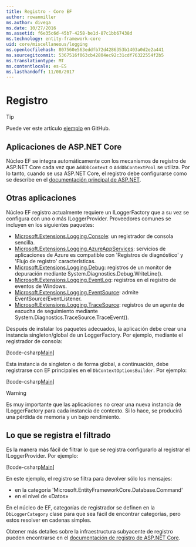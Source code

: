 ```yaml
---
title: Registro - Core EF
author: rowanmiller
ms.author: divega
ms.date: 10/27/2016
ms.assetid: f6e35c6d-45b7-4258-be1d-87c1bb67438d
ms.technology: entity-framework-core
uid: core/miscellaneous/logging
ms.openlocfilehash: 807560e563eddfb72d4286353b1403a0d2e2a441
ms.sourcegitcommit: 5367516f063cb42804ec92c31cdf76322554f2b5
ms.translationtype: MT
ms.contentlocale: es-ES
ms.lasthandoff: 11/08/2017
---
```

# <a name="logging"></a>Registro

> [!TIP]  
> Puede ver este artículo [ejemplo](https://github.com/aspnet/EntityFramework.Docs/tree/master/samples/core/Miscellaneous/Logging) en GitHub.

## <a name="aspnet-core-applications"></a>Aplicaciones de ASP.NET Core

Núcleo EF se integra automáticamente con los mecanismos de registro de ASP.NET Core cada vez que `AddDbContext` o `AddDbContextPool` se utiliza. Por lo tanto, cuando se usa ASP.NET Core, el registro debe configurarse como se describe en el [documentación principal de ASP.NET](https://docs.microsoft.com/en-us/aspnet/core/fundamentals/logging?tabs=aspnetcore2x).

## <a name="other-applications"></a>Otras aplicaciones

Núcleo EF registro actualmente requiere un ILoggerFactory que a su vez se configura con uno o más ILoggerProvider. Proveedores comunes se incluyen en los siguientes paquetes:

* [Microsoft.Extensions.Logging.Console](https://www.nuget.org/packages/Microsoft.Extensions.Logging.Console/): un registrador de consola sencilla.
* [Microsoft.Extensions.Logging.AzureAppServices](https://www.nuget.org/packages/Microsoft.Extensions.Logging.AzureAppServices/): servicios de aplicaciones de Azure es compatible con 'Registros de diagnóstico' y 'Flujo de registro' características.
* [Microsoft.Extensions.Logging.Debug](https://www.nuget.org/packages/Microsoft.Extensions.Logging.Debug/): registros de un monitor de depuración mediante System.Diagnostics.Debug.WriteLine().
* [Microsoft.Extensions.Logging.EventLog](https://www.nuget.org/packages/Microsoft.Extensions.Logging.EventLog/): registros en el registro de eventos de Windows.
* [Microsoft.Extensions.Logging.EventSource](https://www.nuget.org/packages/Microsoft.Extensions.Logging.EventSource/): admite EventSource/EventListener.
* [Microsoft.Extensions.Logging.TraceSource](https://www.nuget.org/packages/Microsoft.Extensions.Logging.TraceSource/): registros de un agente de escucha de seguimiento mediante System.Diagnostics.TraceSource.TraceEvent().

Después de instalar los paquetes adecuados, la aplicación debe crear una instancia singleton/global de un LoggerFactory. Por ejemplo, mediante el registrador de consola:

[!code-csharp[Main](../../../samples/core/Miscellaneous/Logging/Logging/BloggingContext.cs#DefineLoggerFactory)]

Esta instancia de singleton o de forma global, a continuación, debe registrarse con EF principales en el `DbContextOptionsBuilder`. Por ejemplo:

[!code-csharp[Main](../../../samples/core/Miscellaneous/Logging/Logging/BloggingContext.cs#RegisterLoggerFactory)]

> [!WARNING]
> Es muy importante que las aplicaciones no crear una nueva instancia de ILoggerFactory para cada instancia de contexto. Si lo hace, se producirá una pérdida de memoria y un bajo rendimiento.

## <a name="filtering-what-is-logged"></a>Lo que se registra el filtrado

Es la manera más fácil de filtrar lo que se registra configurarlo al registrar el ILoggerProvider. Por ejemplo:

[!code-csharp[Main](../../../samples/core/Miscellaneous/Logging/Logging/BloggingContextWithFiltering.cs#DefineLoggerFactory)]

En este ejemplo, el registro se filtra para devolver sólo los mensajes:
 * en la categoría 'Microsoft.EntityFrameworkCore.Database.Command'
 * en el nivel de «Datos»

En el núcleo de EF, categorías de registrador se definen en la `DbLoggerCategory` clase para que sea fácil de encontrar categorías, pero estos resolver en cadenas simples.

Obtener más detalles sobre la infraestructura subyacente de registro pueden encontrarse en el [documentación de registro de ASP.NET Core](https://docs.microsoft.com/en-us/aspnet/core/fundamentals/logging?tabs=aspnetcore2x).